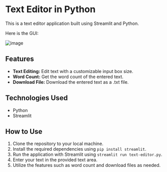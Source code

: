 # Text Editor in Python 
This is a text editor application built using Streamlit and Python.

Here is the GUI:

![image](https://github.com/MuhammadAhmed-0/text-editor/assets/92883593/cb70b0e6-0910-4cb3-bf6a-3dafe0677df9)

## Features
- **Text Editing:** Edit text with a customizable input box size.
- **Word Count:** Get the word count of the entered text.
- **Download File:** Download the entered text as a .txt file.

## Technologies Used
- Python
- Streamlit

## How to Use
1. Clone the repository to your local machine.
2. Install the required dependencies using `pip install streamlit`.
3. Run the application with Streamlit using `streamlit run text-editor.py`.
4. Enter your text in the provided text area.
5. Utilize the features such as word count and download files as needed.
